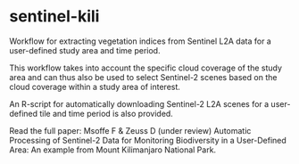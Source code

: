 # sentinel-kili
Workflow for extracting vegetation indices from Sentinel L2A data for a user-defined study area and time period.

This workflow takes into account the specific cloud coverage of the study area and can thus also be used to select Sentinel-2 scenes based on the cloud coverage within a study area of interest.

An R-script for automatically downloading Sentinel-2 L2A scenes for a user-defined tile and time period is also provided. 

Read the full paper:
Msoffe F & Zeuss D (under review) Automatic Processing of Sentinel-2 Data for Monitoring Biodiversity in a
User-Defined Area: An example from Mount Kilimanjaro National Park.


